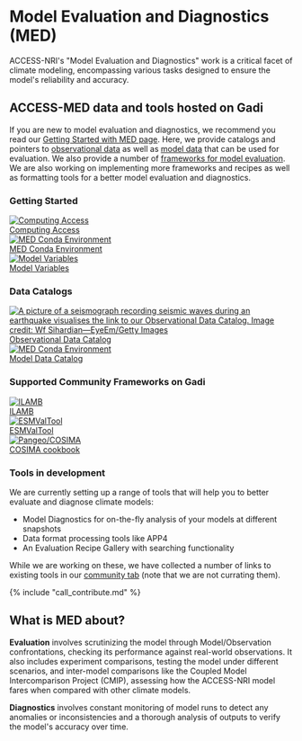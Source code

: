 #  Model Evaluation and Diagnostics (MED) 

<!-- Model evaluation is about measuring how fit for purpose a particular model is.  -->

ACCESS-NRI's "Model Evaluation and Diagnostics" work is a critical facet of climate modeling, encompassing various tasks designed to ensure the model's reliability and accuracy.

## ACCESS-MED data and tools hosted on Gadi

If you are new to model evaluation and diagnostics, we recommend you read our [Getting Started with MED page](./model_evaluation_getting_started/index.md). Here, we provide catalogs and pointers to [observational data](./model_evaluation_observational_catalogs.md) as well as [model data](./model_evaluation_model_catalogs/index.md) that can be used for evaluation. We also provide a number of [frameworks for model evaluation](./model_evaluation_on_gadi/index.md). We are also working on implementing more frameworks and recipes as well as formatting tools for a better model evaluation and diagnostics.

### Getting Started
<div class="card-container">
    <a href="../get_started" class="squared-card default-text-color">
        <div class="squared-card-image-container">
            <img src="..//assets/model_evaluation/Gadi-19-2.jpg" alt="Computing Access"></img>
        </div>
        <div class="squared-card-text-container bold">Computing Access</div>
    </a>
    <a href="model_evaluation_getting_started/model_evaluation_getting_started" class="squared-card default-text-color">
        <div class="squared-card-image-container">
            <img src="../assets/model_evaluation/model_evaluation_conda.png" alt="MED Conda Environment"></img>
        </div>
        <div class="squared-card-text-container bold">MED Conda Environment</div>
    </a>
    <a href="model_evaluation_getting_started/model_variables" class="squared-card default-text-color">
        <div class="squared-card-image-container">
            <img src="../assets/model_evaluation/model_evaluation_variables.png" alt="Model Variables"></img>
        </div>
        <div class="squared-card-text-container bold">Model Variables</div>
    </a>
</div>

### Data Catalogs
<div class="card-container">
    <a href="model_evaluation_observational_catalogs" class="squared-card default-text-color">
        <div class="squared-card-image-container">
            <img src="../assets/model_evaluation/model_evaluation_obs_catalog.jpg" alt="A picture of a seismograph recording seismic waves during an earthquake visualises the link to our Observational Data Catalog. Image credit: Wf Sihardian—EyeEm/Getty Images" title="Image credit: Wf Sihardian—EyeEm/Getty Images"></img>
        </div>
        <div class="squared-card-text-container bold">Observational Data Catalog</div>
    </a>
    <a href="model_evaluation_model_catalogs" class="squared-card default-text-color">
        <div class="squared-card-image-container">
            <img src="../assets/model_evaluation/model_evaluation_model_catalog.jpg" alt="MED Conda Environment"></img>
        </div>
        <div class="squared-card-text-container bold">Model Data Catalog</div>
    </a>
</div>

### Supported Community Frameworks on Gadi

<div class="card-container">
    <a href="model_evaluation_on_gadi/model_evaluation_on_gadi_ilamb" class="squared-card default-text-color">
        <div class="squared-card-image-container">
            <img src="../assets/model_evaluation/logo_ilamb.png" alt="ILAMB"></img>
        </div>
        <div class="squared-card-text-container bold">ILAMB</div>
    </a>
    <a href="model_evaluation_on_gadi/model_evaluation_on_gadi_esmvaltool" class="squared-card default-text-color">
        <div class="squared-card-image-container">
            <img src="../assets/model_evaluation/logo_esmvaltool.png" alt="ESMValTool"></img>
        </div>
        <div class="squared-card-text-container bold">ESMValTool</div>
    </a>
    <a href="model_evaluation_on_gadi/model_evaluation_on_gadi_pangeo_cosima" class="squared-card default-text-color">
        <div class="squared-card-image-container">
            <img src="../assets/model_evaluation/logo_cosima.png" alt="Pangeo/COSIMA"></img>
        </div>
        <div class="squared-card-text-container bold">COSIMA cookbook</div>
    </a>
</div>


### Tools in development

We are currently setting up a range of tools that will help you to better evaluate and diagnose climate models:  
* Model Diagnostics for on-the-fly analysis of your models at different snapshots  
* Data format processing tools like APP4  
* An Evaluation Recipe Gallery with searching functionality  

While we are working on these, we have collected a number of links to existing tools in our [community tab](../community_resources/index.md) (note that we are not currating them).  

{% include "call_contribute.md" %}

<!-- 

<div class="card-container">
    <a href="./model_evaluation_getting_started/access_to_gadi_at_nci.md" class="squared-card default-text-color">
        <div class="squared-card-image-container">
            <img src="..//assets/model_evaluation/Gadi-19-2.jpg" alt="Model Diagnostics"></img>
        </div>
        <div class="squared-card-text-container bold">Model Diagnostics</div>
    </a>
    <a href="./model_evaluation_data_processing.md" class="squared-card default-text-color">
        <div class="squared-card-image-container">
            <img src="../assets/model_evaluation/model_evaluation_formatting.jpg" alt="A picture visualising the conversion of data in text columns into a useful python xarray data format. Image credit: https://support.solarwinds.com and https://i.stack.imgur.com/" title="Image credit: https://support.solarwinds.com and https://i.stack.imgur.com/"></img>
        </div>
        <div class="squared-card-text-container bold">Data Format Processing</div>
    </a>
    <a href="./model_evaluation_recipe_gallery.md" class="squared-card default-text-color">
        <div class="squared-card-image-container">
            <img src="../assets/model_evaluation/model_evaluation_recipe.jpg" alt="A code snippet from the COSIMA documented recipes. Image credit: https://github.com/COSIMA/cosima-recipes" title="Image credit: https://github.com/COSIMA/cosima-recipes"></img>
        </div>
        <div class="squared-card-text-container bold">Evaluation Recipe Gallery</div>
    </a>
</div> -->


<!-- THIS NEEDS TO BE DONE

## TBD: CMORisation

TBD: Raw data vs. curated data: CMORized vs. not! What does CMORized actually mean (look at ESMValTool documentation)?
TBD: Add APP4 to navigation (replace **Model Format Processing**?)
TBD: Tools to check if data is CMOR-compliant (raise issue)
TBD: Discuss with Dougie: How can we identify what is CMORized and what is not?

-->

## What is MED about?

**Evaluation** involves scrutinizing the model through Model/Observation confrontations, checking its performance against real-world observations. It also includes experiment comparisons, testing the model under different scenarios, and inter-model comparisons like the Coupled Model Intercomparison Project (CMIP), assessing how the ACCESS-NRI model fares when compared with other climate models.

**Diagnostics** involves constant monitoring of model runs to detect any anomalies or inconsistencies and a thorough analysis of outputs to verify the model's accuracy over time.